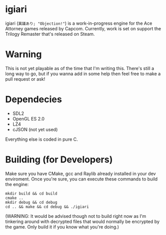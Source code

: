 # igiari
igiari (``異議あり; "Objection!"``) is a work-in-progress engine for the Ace Attorney games released by Capcom. Currently, work is set on support the Trilogy Remaster that's released on Steam.

# Warning
This is not yet playable as of the time that I'm writing this. There's still a long way to go, but if you wanna add in some help then feel free to make a pull request or ask!

# Dependecies
- SDL2
- OpenGL ES 2.0
- LZ4
- cJSON (not yet used)

Everything else is coded in pure C.

# Building (for Developers)

Make sure you have CMake, gcc and Raylib already installed in your dev enviroment.
Once you're sure, you can execute these commands to build the engine:
```
mkdir build && cd build
cmake ..
mkdir debug && cd debug
cd .. && make && cd debug && ./igiari
```
(WARNING: It would be advised though not to build right now as I'm tinkering around with decrypted files that would normally be encrypted by the game. Only build it if you know what you're doing.)

